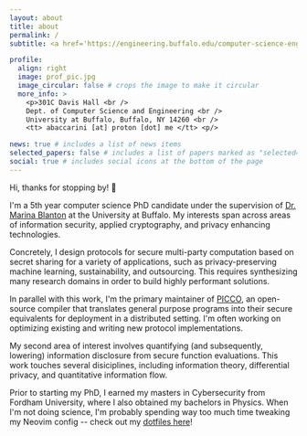```yaml
---
layout: about
title: about
permalink: /
subtitle: <a href='https://engineering.buffalo.edu/computer-science-engineering.html'><b>Doctoral Researcher</b></a> @ University at Buffalo

profile:
  align: right
  image: prof_pic.jpg
  image_circular: false # crops the image to make it circular
  more_info: >
    <p>301C Davis Hall <br />
    Dept. of Computer Science and Engineering <br />
    University at Buffalo, Buffalo, NY 14260 <br />
    <tt> abaccarini [at] proton [dot] me </tt> <p/>

news: true # includes a list of news items
selected_papers: false # includes a list of papers marked as "selected={true}"
social: true # includes social icons at the bottom of the page
---
```


Hi, thanks for stopping by! 👋

I'm a 5th year computer science PhD candidate under the supervision of [Dr. Marina Blanton](https://www.acsu.buffalo.edu/~mblanton/) at the University at Buffalo. My interests span across areas of information security, applied cryptography, and privacy enhancing technologies.

Concretely, I design protocols for secure multi-party computation based on secret sharing for a variety of applications, such as privacy-preserving machine learning, sustainability, and outsourcing. This requires synthesizing many research domains in order to build highly performant solutions.

In parallel with this work, I'm the primary maintainer of [PICCO](https://github.com/applied-crypto-lab/picco/), an open-source compiler that translates general purpose programs into their secure equivalents for deployment in a distributed setting. I'm often working on optimizing existing and writing new protocol implementations.

<!-- frequently optimizing existing and developing new protocol implementations. -->
<!-- The second area of interest is researching private information disclosure from secure function evaluation from an information-theoretic perspective. -->

My second area of interest involves quantifying (and subsequently, lowering) information disclosure from secure function evaluations.
This work touches several disiciplines, including information theory, differential privacy, and quantitative information flow.

Prior to starting my PhD, I earned my masters in Cybersecurity from Fordham University, where I also obtained my bachelors in Physics. When I'm not doing science, I'm probably spending way too much time tweaking my Neovim config -- check out my [dotfiles here](https://github.com/abaccarini/dotfiles)!
